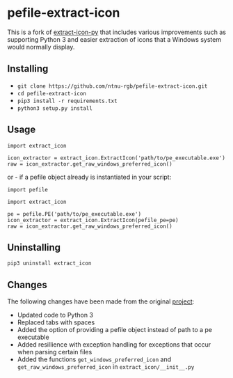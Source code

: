 # pefile-extract-icon #
This is a fork of [extract-icon-py](https://github.com/firodj/extract-icon-py/) that includes various improvements such as supporting Python 3 and easier extraction of icons that a Windows system would normally display.

## Installing ##
* ``git clone https://github.com/ntnu-rgb/pefile-extract-icon.git``
* ``cd pefile-extract-icon``
* ``pip3 install -r requirements.txt``
* ``python3 setup.py install``

## Usage ##
```
import extract_icon

icon_extractor = extract_icon.ExtractIcon('path/to/pe_executable.exe')
raw = icon_extractor.get_raw_windows_preferred_icon()
```
or - if a pefile object already is instantiated in your script:
```
import pefile

import extract_icon

pe = pefile.PE('path/to/pe_executable.exe')
icon_extractor = extract_icon.ExtractIcon(pefile_pe=pe)
raw = icon_extractor.get_raw_windows_preferred_icon()
```

## Uninstalling ##
``pip3 uninstall extract_icon``

## Changes ##
The following changes have been made from the original [project](https://github.com/firodj/extract-icon-py/tree/64e7b0bf3d2dfd6c673ca813117d8f80fe87a3ed):
* Updated code to Python 3
* Replaced tabs with spaces
* Added the option of providing a pefile object instead of path to a pe executable
* Added resillience with exception handling for exceptions that occur when parsing certain files
* Added the functions ``get_windows_preferred_icon`` and ``get_raw_windows_preferred_icon`` in ``extract_icon/__init__.py``
